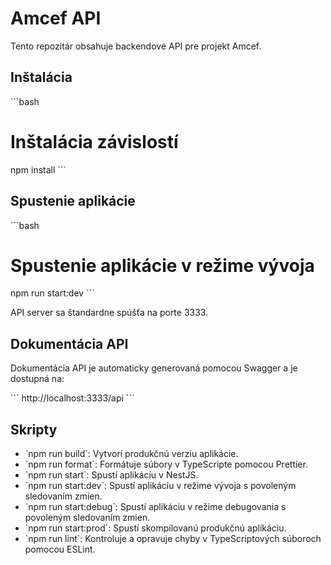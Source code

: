 # Amcef API

Tento repozitár obsahuje backendové API pre projekt Amcef.

## Inštalácia

\`\`\`bash

# Inštalácia závislostí

npm install
\`\`\`

## Spustenie aplikácie

\`\`\`bash

# Spustenie aplikácie v režime vývoja

npm run start:dev
\`\`\`

API server sa štandardne spúšťa na porte 3333.

## Dokumentácia API

Dokumentácia API je automaticky generovaná pomocou Swagger a je dostupná na:

\`\`\`
http://localhost:3333/api
\`\`\`

## Skripty

- \`npm run build\`: Vytvorí produkčnú verziu aplikácie.
- \`npm run format\`: Formátuje súbory v TypeScripte pomocou Prettier.
- \`npm run start\`: Spustí aplikáciu v NestJS.
- \`npm run start:dev\`: Spustí aplikáciu v režime vývoja s povoleným sledovaním zmien.
- \`npm run start:debug\`: Spustí aplikáciu v režime debugovania s povoleným sledovaním zmien.
- \`npm run start:prod\`: Spustí skompilovanú produkčnú aplikáciu.
- \`npm run lint\`: Kontroluje a opravuje chyby v TypeScriptových súboroch pomocou ESLint.
